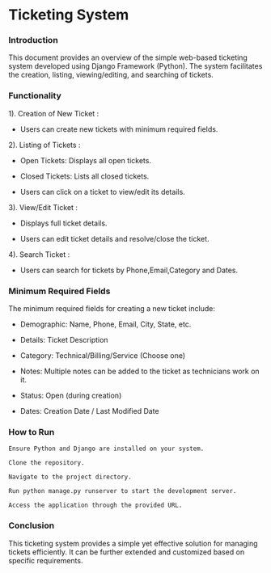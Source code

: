 <h1>Ticketing System</h1>
<h3>Introduction</h3>
    This document provides an overview of the simple web-based ticketing system developed using Django Framework (Python). The system facilitates the creation, listing, viewing/editing, and searching of tickets.
    
<h3>Functionality</h3>
1). Creation of New Ticket :

  * Users can create new tickets with minimum required fields.

2). Listing of Tickets :

  * Open Tickets: Displays all open tickets.

  * Closed Tickets: Lists all closed tickets.

  * Users can click on a ticket to view/edit its details.

3). View/Edit Ticket :

  * Displays full ticket details.

  * Users can edit ticket details and resolve/close the ticket.

4). Search Ticket :

  * Users can search for tickets by Phone,Email,Category and Dates.

<h3>Minimum Required Fields</h3>
The minimum required fields for creating a new ticket include:

  * Demographic: Name, Phone, Email, City, State, etc.

  * Details: Ticket Description

  * Category: Technical/Billing/Service (Choose one)

  * Notes: Multiple notes can be added to the ticket as technicians work on it.

  * Status: Open (during creation)

  * Dates: Creation Date / Last Modified Date
<h3>How to Run</h3>

    Ensure Python and Django are installed on your system.
    
    Clone the repository.
    
    Navigate to the project directory.
    
    Run python manage.py runserver to start the development server.
    
    Access the application through the provided URL.
<h3>Conclusion</h3>
    This ticketing system provides a simple yet effective solution for managing tickets efficiently. It can be further extended and customized based on specific requirements.
